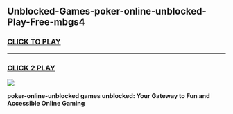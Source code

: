 
## Unblocked-Games-poker-online-unblocked-Play-Free-mbgs4
<h3>
<a href="https://premium76.site?title=poker-online-unblocked&ref=23A">CLICK TO PLAY</a></h3>
<hr>

<h3>
<a href="https://premium76.site?title=poker-online-unblocked&ref=23A">CLICK 2 PLAY</a>
  
</h3>

<a href="https://premium76.site?title=poker-online-unblocked&ref=23A"><img src="https://clearcache.store/games.png"></a>


**poker-online-unblocked games unblocked: Your Gateway to Fun and Accessible Online Gaming**

